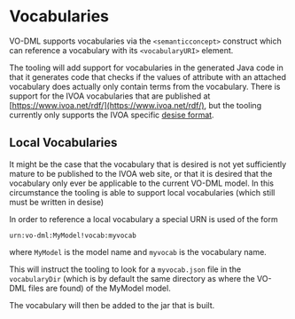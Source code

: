 Vocabularies
============

VO-DML supports vocabularies via the `<semanticconcept>` construct which can reference a vocabulary with its `<vocabularyURI>` element.

The tooling will add support for vocabularies in the generated Java code in that it generates code that checks if the values of attribute with an attached vocabulary does actually only contain terms from the vocabulary. There is support for the IVOA vocabularies that are published at [https://www.ivoa.net/rdf/](https://www.ivoa.net/rdf/), but the tooling currently only supports the IVOA specific [desise format](https://www.ivoa.net/documents/Vocabularies/20230206/REC-Vocabularies-2.1.html#tth_sEc3.2.1).

## Local Vocabularies

It might be the case that the vocabulary that is desired is not yet sufficiently mature to be published to the IVOA web site, or that it is desired that the vocabulary only ever be applicable to the current VO-DML model. In this circumstance the tooling is able to support local vocabularies (which still must be written in desise)

In order to reference a local vocabulary a special URN is used of the form

```
urn:vo-dml:MyModel!vocab:myvocab
```
where `MyModel` is the model name and `myvocab` is the vocabulary name.

This will instruct the tooling to look for a `myvocab.json` file in the `vocabularyDir` (which is by default the same directory as where the VO-DML files are found) of the MyModel model.

The vocabulary will then be added to the jar that is built.
